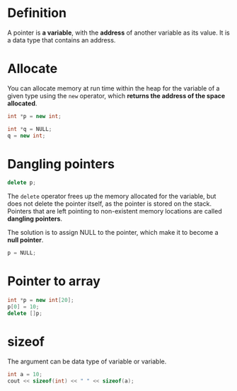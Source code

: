 # Definition

A pointer is **a variable**, with the **address** of another variable as its value. It is a data type that contains an address.

# Allocate

You can allocate memory at run time within the heap for the variable of a given type using the `new` operator, which **returns the address of the space allocated**.

```cpp
int *p = new int;

int *q = NULL;
q = new int;
```

# Dangling pointers

```cpp
delete p;
```

The `delete` operator frees up the memory allocated for the variable, but does not delete the pointer itself, as the pointer is stored on the stack.
Pointers that are left pointing to non-existent memory locations are called **dangling pointers**.

The solution is to assign NULL to the pointer, which make it to become a **null pointer**.

```cpp
p = NULL;
```

# Pointer to array

```cpp
int *p = new int[20];
p[0] = 10;
delete []p;
```

# sizeof

The argument can be data type of variable or variable.

```cpp
int a = 10;
cout << sizeof(int) << " " << sizeof(a);
```
